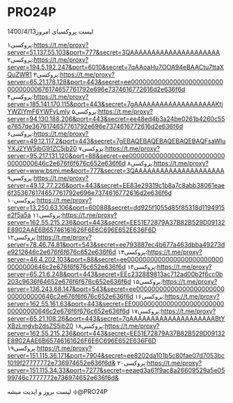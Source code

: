# PRO24P
لیست پروکسیای امروز1400/4/13

پروکسی۱:https://t.me/proxy?server=51.137.55.103&port=777&secret=3QAAAAAAAAAAAAAAAAAAAAA
پروکسی۲:https://t.me/proxy?server=194.5.192.247&port=6010&secret=7qAAoaHu7OOA94eBAACtu7ttaXQuZWR1
پروکسی۳:https://t.me/proxy?server=65.21.178.128&port=443&secret=ee00000000000000000000000000000000676174657761792e696e7374616772616d2e636f6d
پروکسی۴:https://t.me/proxy?server=185.141.170.115&port=443&secret=7gAAAAAAAAAAAAAAAAAAAKtjYWZlYmF6YWFyLmly
پروکسی۵:https://t.me/proxy?server=94.130.188.206&port=443&secret=ee48ed4b3a24be0261b4260c55e7657de3676174657761792e696e7374616772616d2e636f6d
پروکسی۶:https://t.me/proxy?server=49.12.117.2&port=443&secret=7gEBAQEBAQEBAQEBAQEBAQFsaWIuYXJ2YW5jbG91ZC5jb20
پروکسی۷:https://t.me/proxy?server=95.217.131.120&port=88&secret=ee00000000000000000000000000000000646c2e676f6f676c652e636f6d
پروکسی۸:https://t.me/proxy?server=www.bsmi.me&port=777&secret=3QAAAAAAAAAAAAAAAAAAAAA
پروکسی۹:https://t.me/proxy?server=49.12.77.226&port=443&secret=EE83e29319c1b8a7c8abb38061eae6f353676174657761792e696e7374616772616d2e636f6d
پروکسی۱۰:https://t.me/proxy?server=13.250.63.106&port=60088&secret=dd925f1055d85f85318d1194915e2f5a5a
پروکسی۱۱:https://t.me/proxy?server=162.55.215.236&port=443&secret=EE51E72879A37B82B529D09132E8902AAE6B65746161626F6E6C696E652E636F6D
پروکسی۱۲:https://t.me/proxy?server=78.46.74.81&port=543&secret=ee793887ec4b677a463dbba49273de9212646c2e676f6f676c652e636f6d
پروکسی۱۳:https://t.me/proxy?server=46.4.202.103&port=88&secret=ee00000000000000000000000000000000646c2e676f6f676c652e636f6d
پروکسی۱۴:https://t.me/proxy?server=65.21.6.248&port=443&secret=EEc232889813ac712ad00b2f6cc0b203c9636f64652e676f6f676c652e636f6d
پروکسی۱۵:https://t.me/proxy?server=136.243.68.147&port=543&secret=ee00000000000000000000000000000000646c2e676f6f676c652e636f6d
پروکسی۱۶:https://t.me/proxy?server=162.55.161.63&port=443&secret=EE00000000000000000000000000000000646c2e676f6f676c652e636f6d
پروکسی۱۷:https://t.me/proxy?server=65.21.108.26&port=443&secret=7gAAAAAAAAAAAAAAAAAAAABtYXBzLmdvb2dsZS5jb20
پروکسی۱۸:https://t.me/proxy?server=162.55.215.236&port=443&secret=EE51E72879A37B82B529D09132E8902AAE6B65746161626F6E6C696E652E636F6D
پروکسی۱۹:https://t.me/proxy?server=151.115.36.171&port=7904&secret=ee8202da101b5c80fae07d7053bc1019f27777772e736974652e636f6d&
پروکسی۲۰:https://t.me/proxy?server=151.115.34.33&port=7277&secret=eeaed3a61f9ac8a26609529a5e0599746c7777772e736974652e636f6d&

لیست بروز و اپدیت میشه
❇️@PRO24P
